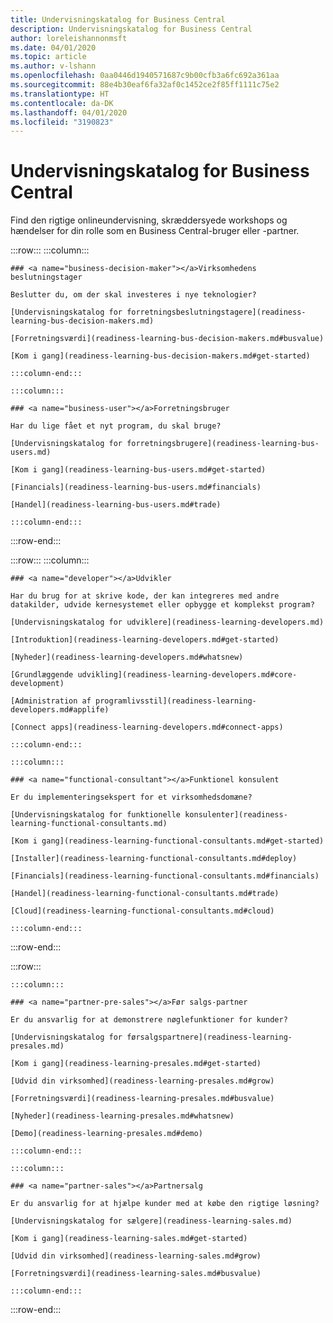 ```yaml
---
title: Undervisningskatalog for Business Central
description: Undervisningskatalog for Business Central
author: loreleishannonmsft
ms.date: 04/01/2020
ms.topic: article
ms.author: v-lshann
ms.openlocfilehash: 0aa0446d1940571687c9b00cfb3a6fc692a361aa
ms.sourcegitcommit: 88e4b30eaf6fa32af0c1452ce2f85ff1111c75e2
ms.translationtype: HT
ms.contentlocale: da-DK
ms.lasthandoff: 04/01/2020
ms.locfileid: "3190823"
---
```

# <a name="business-central-learning-catalog"></a>Undervisningskatalog for Business Central
Find den rigtige onlineundervisning, skræddersyede workshops og hændelser for din rolle som en Business Central-bruger eller -partner.

:::row:::
    :::column:::

    ### <a name="business-decision-maker"></a>Virksomhedens beslutningstager

    Beslutter du, om der skal investeres i nye teknologier? 

    [Undervisningskatalog for forretningsbeslutningstagere](readiness-learning-bus-decision-makers.md)

    [Forretningsværdi](readiness-learning-bus-decision-makers.md#busvalue)

    [Kom i gang](readiness-learning-bus-decision-makers.md#get-started)

    :::column-end:::

    :::column:::

    ### <a name="business-user"></a>Forretningsbruger

    Har du lige fået et nyt program, du skal bruge? 

    [Undervisningskatalog for forretningsbrugere](readiness-learning-bus-users.md)

    [Kom i gang](readiness-learning-bus-users.md#get-started)

    [Financials](readiness-learning-bus-users.md#financials)

    [Handel](readiness-learning-bus-users.md#trade)

    :::column-end:::

:::row-end:::

:::row:::
    :::column:::

    ### <a name="developer"></a>Udvikler

    Har du brug for at skrive kode, der kan integreres med andre datakilder, udvide kernesystemet eller opbygge et komplekst program?

    [Undervisningskatalog for udviklere](readiness-learning-developers.md)

    [Introduktion](readiness-learning-developers.md#get-started)

    [Nyheder](readiness-learning-developers.md#whatsnew)

    [Grundlæggende udvikling](readiness-learning-developers.md#core-development)

    [Administration af programlivsstil](readiness-learning-developers.md#applife)

    [Connect apps](readiness-learning-developers.md#connect-apps)

    :::column-end:::

    :::column:::

    ### <a name="functional-consultant"></a>Funktionel konsulent
    
    Er du implementeringsekspert for et virksomhedsdomæne? 

    [Undervisningskatalog for funktionelle konsulenter](readiness-learning-functional-consultants.md)

    [Kom i gang](readiness-learning-functional-consultants.md#get-started)

    [Installer](readiness-learning-functional-consultants.md#deploy)

    [Financials](readiness-learning-functional-consultants.md#financials)

    [Handel](readiness-learning-functional-consultants.md#trade)

    [Cloud](readiness-learning-functional-consultants.md#cloud)

    :::column-end:::

:::row-end:::

:::row:::

    :::column:::

    ### <a name="partner-pre-sales"></a>Før salgs-partner

    Er du ansvarlig for at demonstrere nøglefunktioner for kunder? 

    [Undervisningskatalog for førsalgspartnere](readiness-learning-presales.md)

    [Kom i gang](readiness-learning-presales.md#get-started)

    [Udvid din virksomhed](readiness-learning-presales.md#grow)

    [Forretningsværdi](readiness-learning-presales.md#busvalue)

    [Nyheder](readiness-learning-presales.md#whatsnew)

    [Demo](readiness-learning-presales.md#demo)

    :::column-end:::

    :::column:::

    ### <a name="partner-sales"></a>Partnersalg

    Er du ansvarlig for at hjælpe kunder med at købe den rigtige løsning? 

    [Undervisningskatalog for sælgere](readiness-learning-sales.md)

    [Kom i gang](readiness-learning-sales.md#get-started)

    [Udvid din virksomhed](readiness-learning-sales.md#grow)

    [Forretningsværdi](readiness-learning-sales.md#busvalue)

    :::column-end:::

:::row-end:::
